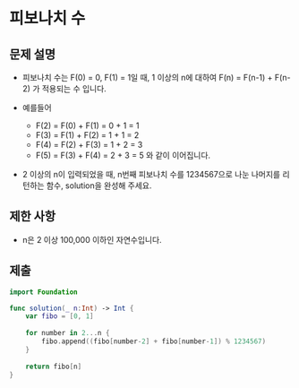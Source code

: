 # 피보나치 수

## 문제 설명
- 피보나치 수는 F(0) = 0, F(1) = 1일 때, 1 이상의 n에 대하여 F(n) = F(n-1) + F(n-2) 가 적용되는 수 입니다.

- 예를들어
    - F(2) = F(0) + F(1) = 0 + 1 = 1
    - F(3) = F(1) + F(2) = 1 + 1 = 2
    - F(4) = F(2) + F(3) = 1 + 2 = 3
    - F(5) = F(3) + F(4) = 2 + 3 = 5 
와 같이 이어집니다.

- 2 이상의 n이 입력되었을 때, n번째 피보나치 수를 1234567으로 나눈 나머지를 리턴하는 함수, solution을 완성해 주세요.

## 제한 사항
- n은 2 이상 100,000 이하인 자연수입니다.

## 제출
```swift
import Foundation

func solution(_ n:Int) -> Int {
    var fibo = [0, 1]
    
    for number in 2...n {
        fibo.append((fibo[number-2] + fibo[number-1]) % 1234567)
    }
    
    return fibo[n]
}
```
